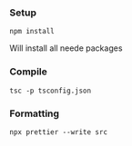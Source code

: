 ### Setup
```
npm install 
```
Will install all neede packages 

### Compile 
```
tsc -p tsconfig.json
```

### Formatting 
```
npx prettier --write src 
```
